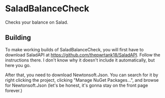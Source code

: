 # SaladBalanceCheck
Checks your balance on Salad.

## Building
To make working builds of SaladBalanceCheck, you will first have to download SaladAPI at https://github.com/thepwrtank18/SaladAPI. Follow the instructions there. I don't know why it doesn't include it automatically, but here you go.

After that, you need to download Newtonsoft.Json. You can search for it by right clicking the project, clicking "Manage NuGet Packages...", and browse for Newtonsoft.Json (let's be honest, it's gonna stay on the front page forever.)
